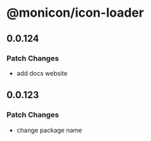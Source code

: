# @monicon/icon-loader

## 0.0.124

### Patch Changes

- add docs website

## 0.0.123

### Patch Changes

- change package name
